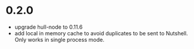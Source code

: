 # 0.2.0

- upgrade hull-node to 0.11.6
- add local in memory cache to avoid duplicates to be sent to Nutshell. Only works in single process mode.